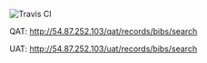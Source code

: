 ![Travis CI](https://travis-ci.org/dag-hammarskjold-library/dlx-rest.svg?branch=master)

QAT: http://54.87.252.103/qat/records/bibs/search

UAT: http://54.87.252.103/uat/records/bibs/search
